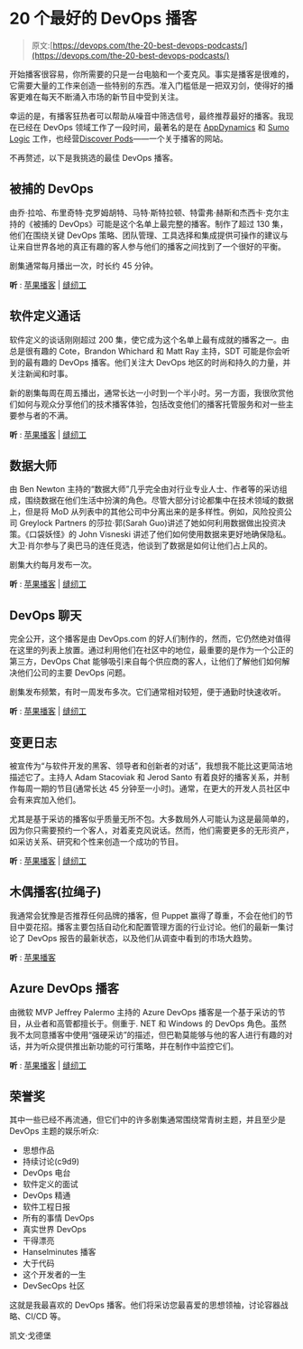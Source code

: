# 20 个最好的 DevOps 播客

> 原文:[https://devops.com/the-20-best-devops-podcasts/](https://devops.com/the-20-best-devops-podcasts/)

开始播客很容易，你所需要的只是一台电脑和一个麦克风。事实是播客是很难的，它需要大量的工作来创造一些特别的东西。准入门槛低是一把双刃剑，使得好的播客更难在每天不断涌入市场的新节目中受到关注。

幸运的是，有播客狂热者可以帮助从噪音中筛选信号，最终推荐最好的播客。我现在已经在 DevOps 领域工作了一段时间，最著名的是在 [AppDynamics](https://www.appdynamics.com/) 和 [Sumo Logic](https://www.sumologic.com/) 工作，也经营[Discover Pods](https://discoverpods.com/)——一个关于播客的网站。

不再赘述，以下是我挑选的最佳 DevOps 播客。

## 被捕的 DevOps

由乔·拉哈、布里奇特·克罗姆胡特、马特·斯特拉顿、特雷弗·赫斯和杰西卡·克尔主持的《被捕的 DevOps》可能是这个名单上最完整的播客。制作了超过 130 集，他们在围绕关键 DevOps 策略、团队管理、工具选择和集成提供可操作的建议与让来自世界各地的真正有趣的客人参与他们的播客之间找到了一个很好的平衡。

剧集通常每月播出一次，时长约 45 分钟。

**听** : [苹果播客](https://podcasts.apple.com/us/podcast/arrested-devops/id773888088) | [缝纫工](https://www.stitcher.com/podcast/arrested-devops-2/arrested-devops)

## 软件定义通话

软件定义的谈话刚刚超过 200 集，使它成为这个名单上最有成就的播客之一。由总是很有趣的 Cote，Brandon Whichard 和 Matt Ray 主持，SDT 可能是你会听到的最有趣的 DevOps 播客。他们关注大 DevOps 地区的时尚和持久的力量，并关注新闻和时事。

新的剧集每周在周五播出，通常长达一小时到一个半小时。另一方面，我很欣赏他们如何与观众分享他们的技术播客体验，包括改变他们的播客托管服务和对一些主要参与者的不满。

**听** : [苹果播客](https://podcasts.apple.com/us/podcast/software-defined-talk/id893738521) | [缝纫工](https://www.stitcher.com/podcast/cote/software-defined-talk)

## 数据大师

由 Ben Newton 主持的“数据大师”几乎完全由对行业专业人士、作者等的采访组成，围绕数据在他们生活中扮演的角色。尽管大部分讨论都集中在技术领域的数据上，但是将 MoD 从列表中的其他公司中分离出来的是多样性。例如，风险投资公司 Greylock Partners 的莎拉·郭(Sarah Guo)讲述了她如何利用数据做出投资决策。《口袋妖怪》的 John Visneski 讲述了他们如何使用数据来更好地确保隐私。大卫·肖尔参与了奥巴马的连任竞选，他谈到了数据是如何让他们占上风的。

剧集大约每月发布一次。

**听** : [苹果播客](https://podcasts.apple.com/us/podcast/masters-of-data-podcast/id1363415303) | [缝纫工](https://www.stitcher.com/podcast/sumo-logic/masters-of-data)

## DevOps 聊天

完全公开，这个播客是由 DevOps.com 的好人们制作的，然而，它仍然绝对值得在这里的列表上放置。通过利用他们在社区中的地位，最重要的是作为一个公正的第三方，DevOps Chat 能够吸引来自每个供应商的客人，让他们了解他们如何解决他们公司的主要 DevOps 问题。

剧集发布频繁，有时一周发布多次。它们通常相对较短，便于通勤时快速收听。

**听** : [苹果播客](https://podcasts.apple.com/us/podcast/devops-chat/id1140246356) | [缝纫工](https://www.stitcher.com/podcast/jules-louis/devops-chats)

## 变更日志

被宣传为“与软件开发的黑客、领导者和创新者的对话”，我想我不能比这更简洁地描述它了。主持人 Adam Stacoviak 和 Jerod Santo 有着良好的播客关系，并制作每周一期的节目(通常长达 45 分钟至一小时)。通常，在更大的开发人员社区中会有来宾加入他们。

尤其是基于采访的播客似乎质量无所不包。大多数局外人可能认为这是最简单的，因为你只需要预约一个客人，对着麦克风说话。然而，他们需要更多的无形资产，如采访关系、研究和个性来创造一个成功的节目。

**听** : [苹果播客](https://podcasts.apple.com/us/podcast/the-changelog/id341623264) | [缝纫工](https://www.stitcher.com/podcast/5by5/the-changelog)

## 木偶播客(拉绳子)

我通常会犹豫是否推荐任何品牌的播客，但 Puppet 赢得了尊重，不会在他们的节目中耍花招。播客主要包括自动化和配置管理方面的行业讨论。他们的最新一集讨论了 DevOps 报告的最新状态，以及他们从调查中看到的市场大趋势。

**听** : [苹果播客](https://podcasts.apple.com/us/podcast/puppet-podcast/id546792095)

## Azure DevOps 播客

由微软 MVP Jeffrey Palermo 主持的 Azure DevOps 播客是一个基于采访的节目，从业者和高管都擅长于。侧重于. NET 和 Windows 的 DevOps 角色。虽然我不太同意播客中使用“强硬采访”的描述，但巴勒莫能够与他的客人进行有趣的对话，并为听众提供推出新功能的可行策略，并在制作中监控它们。

**听** : [苹果播客](https://podcasts.apple.com/us/podcast/azure-devops-podcast/id1436639025) | [缝纫工](https://www.stitcher.com/podcast/jeffrey-palermo/azure-devops-podcast)

## 荣誉奖

其中一些已经不再流通，但它们中的许多剧集通常围绕常青树主题，并且至少是 DevOps 主题的娱乐听众:

*   思想作品
*   持续讨论(c9d9)
*   DevOps 电台
*   软件定义的面试
*   DevOps 精通
*   软件工程日报
*   所有的事情 DevOps
*   真实世界 DevOps
*   干得漂亮
*   Hanselminutes 播客
*   大于代码
*   这个开发者的一生
*   DevSecOps 社区

这就是我最喜欢的 DevOps 播客。他们将采访您最喜爱的思想领袖，讨论容器战略、CI/CD 等。

凯文·戈德堡